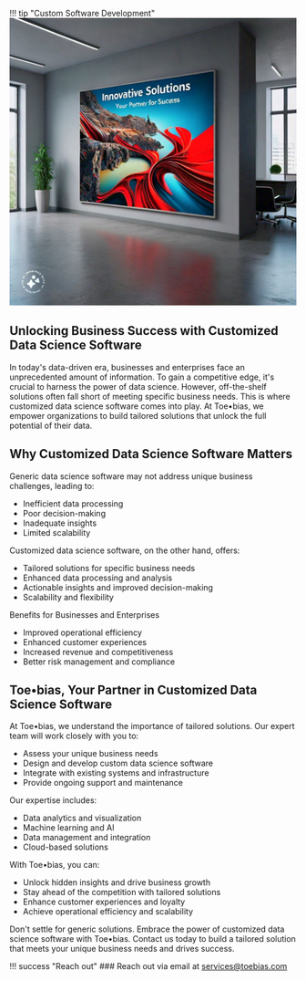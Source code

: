 !!! tip "Custom Software Development"
    ![data-analytics](https://raw.githubusercontent.com/Toebias-enterprise/assets/main/innovative-solutions.jpeg)

## Unlocking Business Success with Customized Data Science Software

In today's data-driven era, businesses and enterprises face an unprecedented amount of information. To gain a competitive edge, it's crucial to harness the power of data science. However, off-the-shelf solutions often fall short of meeting specific business needs. This is where customized data science software comes into play. At Toe•bias, we empower organizations to build tailored solutions that unlock the full potential of their data.

## Why Customized Data Science Software Matters

Generic data science software may not address unique business challenges, leading to:

- Inefficient data processing
- Poor decision-making
- Inadequate insights
- Limited scalability

Customized data science software, on the other hand, offers:

- Tailored solutions for specific business needs
- Enhanced data processing and analysis
- Actionable insights and improved decision-making
- Scalability and flexibility

Benefits for Businesses and Enterprises

- Improved operational efficiency
- Enhanced customer experiences
- Increased revenue and competitiveness
- Better risk management and compliance

## Toe•bias, Your Partner in Customized Data Science Software

At Toe•bias, we understand the importance of tailored solutions. Our expert team will work closely with you to:

- Assess your unique business needs
- Design and develop custom data science software
- Integrate with existing systems and infrastructure
- Provide ongoing support and maintenance

Our expertise includes:

- Data analytics and visualization
- Machine learning and AI
- Data management and integration
- Cloud-based solutions

With Toe•bias, you can:

- Unlock hidden insights and drive business growth
- Stay ahead of the competition with tailored solutions
- Enhance customer experiences and loyalty
- Achieve operational efficiency and scalability

Don't settle for generic solutions. Embrace the power of customized data science software with Toe•bias. Contact us today to build a tailored solution that meets your unique business needs and drives success.

!!! success "Reach out"
    ### Reach out via email at [services@toebias.com](mailto:services@toebias.com)